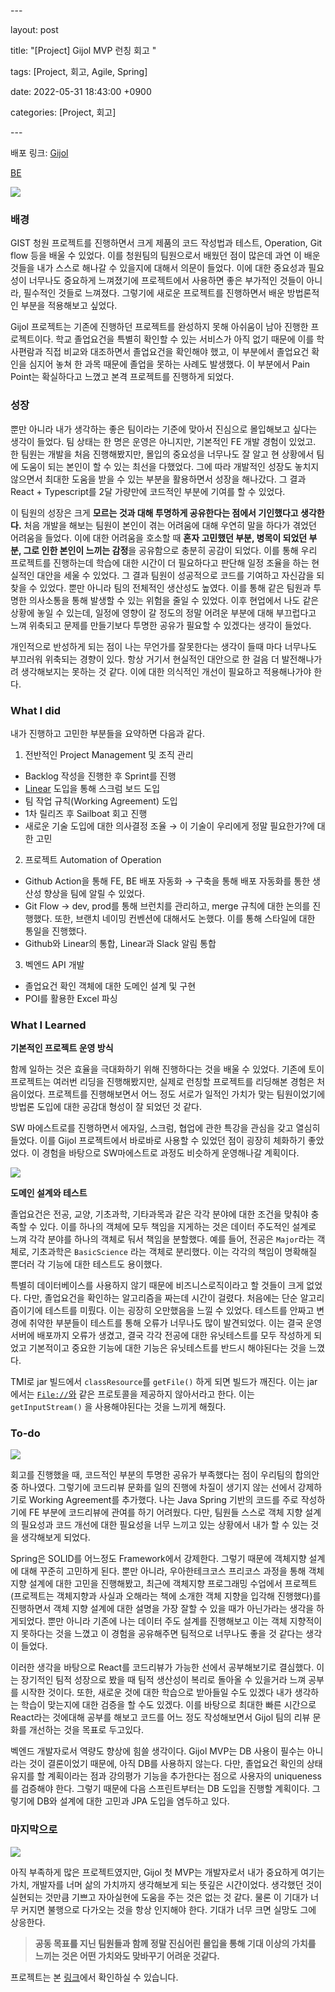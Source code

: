 \---

layout: post

title: "[Project] Gijol MVP 런칭 회고 "

tags: [Project, 회고, Agile, Spring]

date: 2022-05-31 18:43:00 +0900

categories: [Project, 회고]



\---



배포 링크:  [Gijol](https://gijol.im/) 

[BE](https://api.gijol.im/swagger-ui/index.html) 

<img src="https://raw.githubusercontent.com/ChoiEungi/git-blog-image/upload/2022-05-31-18%3A43%3A19.png">



### 배경

GIST 청원 프로젝트를 진행하면서 크게 제품의 코드 작성법과 테스트, Operation, Git flow 등을 배울 수 있었다. 이를 청원팀의 팀원으로서 배웠던 점이 많은데 과연 이 배운 것들을 내가 스스로 해나갈 수 있을지에 대해서 의문이 들었다. 이에 대한 중요성과 필요성이 너무나도 중요하게 느껴졌기에 프로젝트에서 사용하면 좋은 부가적인 것들이 아니라, 필수적인 것들로 느껴졌다. 그렇기에 새로운 프로젝트를 진행하면서 배운 방법론적인 부분을 적용해보고 싶었다.

Gijol 프로젝트는 기존에 진행하던 프로젝트를 완성하지 못해 아쉬움이 남아 진행한 프로젝트이다. 학교 졸업요건을 특별히 확인할 수 있는 서비스가 아직 없기 때문에 이를 학사편람과 직접 비교와 대조하면서 졸업요건을 확인해야 했고, 이 부분에서 졸업요건 확인을 심지어 놓쳐 한 과목 때문에 졸업을 못하는 사례도 발생했다. 이 부분에서 Pain Point는 확실하다고 느꼈고 본격 프로젝트를 진행하게 되었다.



### 성장

뿐만 아니라 내가 생각하는 좋은 팀이라는 기준에 맞아서 진심으로 몰입해보고 싶다는 생각이 들었다. 팀 상태는 한 명은 운영은 아니지만, 기본적인 FE 개발 경험이 있었고. 한 팀원는 개발을 처음 진행해봤지만, 몰입의 중요성을 너무나도 잘 알고 현 상황에서 팀에 도움이 되는 본인이 할 수 있는 최선을 다했었다. 그에 따라 개발적인 성장도 놓치지 않으면서 최대한 도움을 받을 수 있는 부분을 활용하면서 성장을 해나갔다. 그 결과 React + Typescript를 2달 가량만에 코드적인 부분에 기여를 할 수 있었다.

이 팀원의 성장은 크게 **모르는 것과 대해 투명하게 공유한다는 점에서 기인했다고 생각한다.** 처음 개발을 해보는 팀원이 본인이 겪는 어려움에 대해 우연히 말을 하다가 겪었던 어려움을 들었다. 이에 대한 어려움을 호소할 때 **혼자 고민했던 부분, 병목이 되었던 부분, 그로 인한 본인이 느끼는 감정**을 공유함으로 충분히 공감이 되었다. 이를 통해 우리 프로젝트를 진행하는데 학습에 대한 시간이 더 필요하다고 판단해 일정 조율을 하는 현실적인 대안을 세울 수 있었다. 그 결과 팀원이 성공적으로 코드를 기여하고 자신감을 되찾을 수 있었다. 뿐만 아니라 팀의 전체적인 생산성도 높였다. 이를 통해 같은 팀원과 투명한 의사소통을 통해 발생할 수 있는 위험을 줄일 수 있었다. 이후 현업에서 나도 같은 상황에 놓일 수 있는데, 일정에 영향이 갈 정도의 정말 어려운 부분에 대해 부끄럽다고 느껴 위축되고 문제를 만들기보다 투명한 공유가 필요할 수 있겠다는 생각이 들었다.

개인적으로 반성하게 되는 점이 나는 무언가를 잘못한다는 생각이 들때 마다 너무나도 부끄러워 위축되는 경향이 있다. 항상 거기서 현실적인 대안으로 한 걸음 더 발전해나가려 생각해보지는 못하는 것 같다. 이에 대한 의식적인 개선이 필요하고 적용해나가야 한다.



### What I did

내가 진행하고 고민한 부분들을 요약하면 다음과 같다.

1. 전반적인 Project Management 및 조직 관리

- Backlog 작성을 진행한 후 Sprint를 진행
- [Linear](https://linear.app/) 도입을 통해 스크럼 보드 도입
- 팀 작업 규칙(Working Agreement) 도입
- 1차 릴리즈 후 Sailboat 회고 진행
- 새로운 기술 도입에 대한 의사결정 조율 → 이 기술이 우리에게 정말 필요한가?에 대한 고민



2. 프로젝트 Automation of Operation

- Github Action을 통해 FE, BE 배포 자동화 → 구축을 통해 배포 자동화를 통한 생산성 향상을 팀에 알릴 수 있었다.
- Git Flow → dev, prod를 통해 브런치를 관리하고, merge 규칙에 대한 논의를 진행했다. 또한, 브랜치 네이밍 컨벤션에 대해서도 논했다. 이를 통해 스타일에 대한 통일을 진행했다.
- Github와 Linear의 통합, Linear과 Slack 알림 통합



3. 벡엔드 API 개발

- 졸업요건 확인 객체에 대한 도메인 설계 및 구현
- POI를 활용한 Excel 파싱



### What I Learned

**기본적인 프로젝트 운영 방식**

함께 일하는 것은 효율을 극대화하기 위해 진행하다는 것을 배울 수 있었다.  기존에 토이프로젝트는 여러번 리딩을 진행해봤지만, 실제로 런칭할 프로젝트를 리딩해본 경험은 처음이었다. 프로젝트를 진행해보면서 어느 정도 서로가 일적인 가치가 맞는 팀원이었기에 방법론 도입에 대한 공감대 형성이 잘 되었던 것 같다.

SW 마에스트로를 진행하면서 에자일, 스크럼, 협업에 관한 특강을 관심을 갖고 열심히 들었다. 이를 Gijol 프로젝트에서 바로바로 사용할 수 있었던 점이 굉장히 체화하기 좋았었다. 이 경험을 바탕으로 SW마에스트로 과정도 비슷하게 운영해나갈 계획이다.

<img src="https://raw.githubusercontent.com/ChoiEungi/git-blog-image/upload/2022-05-31-18%3A45%3A54.png">



**도메인 설계와 테스트**

졸업요건은 전공, 교양, 기초과학, 기타과목과 같은 각각 분야에 대한 조건을 맞춰야 충족할 수 있다. 이를 하나의 객체에 모두 책임을 지게하는 것은 데이터 주도적인 설계로 느껴 각각 분야를 하나의 객체로 둬서 책임을 분할했다. 예를 들어, 전공은 `Major`라는 객체로, 기초과학은 `BasicScience` 라는 객체로 분리했다. 이는 각각의 책임이 명확해질 뿐더러 각 기능에 대한 테스트도 용이했다.

특별히 데이터베이스를 사용하지 않기 때문에 비즈니스로직이라고 할 것들이 크게 없었다. 다만, 졸업요건을 확인하는 알고리즘을 짜는데 시간이 걸렸다. 처음에는 단순 알고리즘이기에 테스트를 미뤘다. 이는 굉장히 오만했음을 느낄 수 있었다. 테스트를 안짜고 변경에 취약한 부분들이 테스트를 통해 오류가 너무나도 많이 발견되었다. 이는 결국 운영서버에 배포까지 오류가 생겼고, 결국 각각 전공에 대한 유닛테스트를 모두 작성하게 되었고 기본적이고 중요한 기능에 대한 기능은 유닛테스트를 반드시 해야된다는 것을 느꼈다.

TMI로 jar 빌드에서 `classResource`를 `getFile()` 하게 되면 빌드가 깨진다. 이는 jar에서는 [`File://`와](File://와) 같은 프로토콜을 제공하지 않아서라고 한다. 이는 `getInputStream()` 을 사용해야된다는 것을 느끼게 해줬다.



### To-do

<img src="https://raw.githubusercontent.com/ChoiEungi/git-blog-image/upload/2022-05-31-18%3A45%3A10.png">

회고를 진행했을 때, 코드적인 부분의 투명한 공유가 부족했다는 점이 우리팀의 합의안 중 하나였다. 그렇기에 코드리뷰 문화를 일의 진행에 차질이 생기지 않는 선에서 강제하기로 Working Agreement를 추가했다. 나는 Java Spring 기반의 코드를 주로 작성하기에 FE 부분에 코드리뷰에 관여를 하기 어려웠다. 다만, 팀원들 스스로 객체 지향 설계의 필요성과 코드 개선에 대한 필요성을 너무 느끼고 있는 상황에서 내가 할 수 있는 것을 생각해보게 되었다.

Spring은 SOLID를 어느정도 Framework에서 강제한다. 그렇기 때문에 객체지향 설계에 대해 꾸준히 고민하게 된다. 뿐만 아니라, 우아한테크코스 프리코스 과정을 통해 객체지향 설계에 대한 고민을 진행해봤고, 최근에 객체지향 프로그래밍 수업에서 프로젝트(프로젝트는 객체지향과 사실과 오해라는 책에 소개한 객체 지향을 입각해 진행했다)를 진행하면서 객체 지향 설계에 대한 설명을 가장 잘할 수 있을 때가 아닌가라는 생각을 하게되었다. 뿐만 아니라 기존에 나는 데이터 주도 설계를 진행해보고 이는 객체 지향적이지 못하다는 것을 느꼈고 이 경험을 공유해주면 팀적으로 너무나도 좋을 것 같다는 생각이 들었다.

이러한 생각을 바탕으로 React를 코드리뷰가 가능한 선에서 공부해보기로 결심했다. 이는 장기적인 팀적 성장으로 봤을 때 팀적 생산성이 복리로 돌아올 수 있을거라 느껴 공부를 시작한 것이다. 또한, 새로운 것에 대한 학습으로 받아들일 수도 있겠다 내가 생각하는 학습이 맞는지에 대한 검증을 할 수도 있겠다. 이를 바탕으로 최대한 빠른 시간으로 React라는 것에대해 공부를 해보고 코드를 어느 정도 작성해보면서 Gijol 팀의 리뷰 문화를 개선하는 것을 목표로 두고있다.

벡엔드 개발자로서 역량도 향상에 힘쓸 생각이다. Gijol MVP는 DB 사용이 필수는 아니라는 것이 결론이었기 때문에, 아직 DB를 사용하지 않는다. 다만, 졸업요건 확인의 상태 유지를 할 계획이라는 점과 강의평가 기능을 추가한다는 점으로 사용자의 uniqueness를 검증해야 한다. 그렇기 때문에 다음 스프린트부터는 DB 도입을 진행할 계획이다. 그렇기에 DB와 설계에 대한 고민과 JPA 도입을 염두하고 있다.



### 마지막으로

<img src="https://raw.githubusercontent.com/ChoiEungi/git-blog-image/upload/2022-05-31-18%3A49%3A59.png">

아직 부족하게 많은 프로젝트였지만, Gijol 첫 MVP는 개발자로서 내가 중요하게 여기는 가치, 개발자를 너머 삶의 가치까지 생각해보게 되는 뜻깊은 시간이었다. 생각했던 것이 실현되는 것만큼 기쁘고 자아실현에 도움을 주는 것은 없는 것 같다. 물론 이 기대가 너무 커지면 불행으로 다가오는 것을 항상 인지해야 한다. 기대가 너무 크면 실망도 그에 상응한다.



> **공동 목표를 지닌 팀원들과 함께 정말 진심어린 몰입을 통해 기대 이상의 가치를 느끼는 것은 어떤 가치와도 맞바꾸기 어려운 것같다.**





프로젝트는 본 [링크](https://github.com/Gijol)에서 확인하실 수 있습니다.